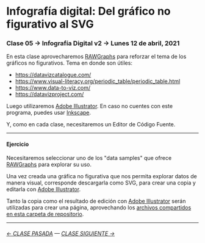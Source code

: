 # Infografía digital: Del gráfico no figurativo al SVG

### Clase 05 → Infografía Digital v2 → Lunes 12 de abril, 2021

En esta clase aprovecharemos [RAWGraphs](https://app.rawgraphs.io/) para reforzar el tema de los gráficos no figurativos. Tema en donde son útiles:

- https://datavizcatalogue.com/
- https://www.visual-literacy.org/periodic_table/periodic_table.html
- https://www.data-to-viz.com/
- https://datavizproject.com/

Luego utilizaremos [Adobe Illustrator](https://www.adobe.com/la/products/illustrator.html). En caso no cuentes con este programa, puedes usar [Inkscape](https://inkscape.org/es/). 

Y, como en cada clase, necesitaremos un Editor de Código Fuente.

- - - - - - - - - - - - - - - - - - - - - - - - - - - - - - - - 

#### Ejercicio

Necesitaremos seleccionar uno de los "data samples" que ofrece [RAWGraphs](https://app.rawgraphs.io/) para explorar su uso. 

Una vez creada una gráfica no figurativa que nos permita explorar datos de manera visual, corresponde descargarla como SVG, para crear una copia y editarla con [Adobe Illustrator](https://www.adobe.com/la/products/illustrator.html).

Tanto la copia como el resultado de edición con [Adobe Illustrator](https://www.adobe.com/la/products/illustrator.html) serán utilizadas para crear una página, aprovechando los [archivos compartidos en esta carpeta de repositorio](https://profesorfaco.github.io/dno075-2021-1/clase-05/). 

- - - - - - - -

###### [← CLASE PASADA](https://github.com/profesorfaco/dno075-2021/tree/main/clase-04) — [CLASE SIGUIENTE →](https://github.com/profesorfaco/dno075-2021/tree/main/clase-06) 

